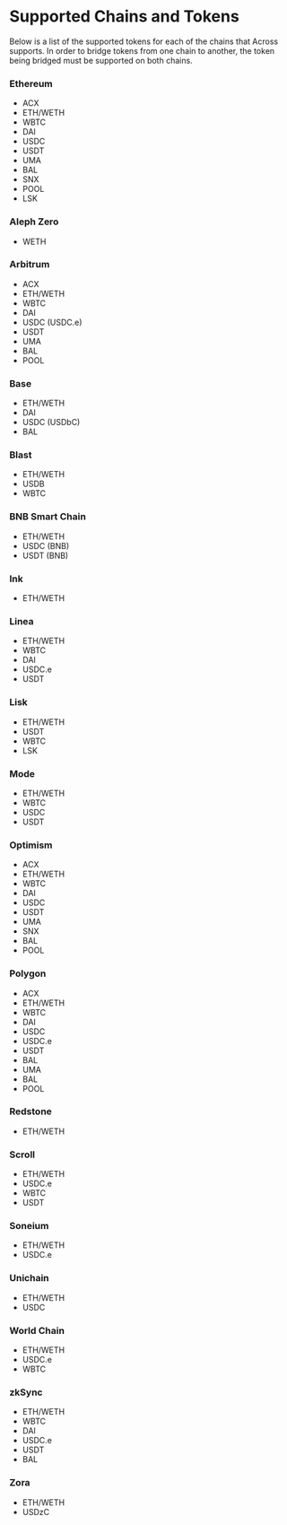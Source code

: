 # Supported Chains and Tokens

Below is a list of the supported tokens for each of the chains that Across supports. In order to bridge tokens from one chain to another, the token being bridged must be supported on both chains.

### **Ethereum**

* ACX
* ETH/WETH
* WBTC
* DAI
* USDC
* USDT
* UMA
* BAL
* SNX
* POOL
* LSK

### **Aleph Zero**

* WETH

### **Arbitrum**

* ACX
* ETH/WETH
* WBTC
* DAI
* USDC (USDC.e)
* USDT
* UMA
* BAL
* POOL

### **Base**

* ETH/WETH
* DAI
* USDC (USDbC)
* BAL

### **Blast**

* ETH/WETH
* USDB
* WBTC

### BNB Smart Chain

* ETH/WETH
* USDC (BNB)
* USDT (BNB)

### **Ink**

* ETH/WETH

### **Linea**

* ETH/WETH
* WBTC
* DAI
* USDC.e
* USDT

### **Lisk**

* ETH/WETH
* USDT
* WBTC
* LSK

### **Mode**

* ETH/WETH
* WBTC
* USDC
* USDT

### **Optimism**

* ACX
* ETH/WETH
* WBTC
* DAI
* USDC
* USDT
* UMA
* SNX
* BAL
* POOL

### **Polygon**

* ACX
* ETH/WETH
* WBTC
* DAI
* USDC
* USDC.e
* USDT
* BAL
* UMA
* BAL
* POOL

### **Redstone**

* ETH/WETH

### **Scroll**

* ETH/WETH
* USDC.e
* WBTC
* USDT

### Soneium

* ETH/WETH
* USDC.e

### Unichain

* ETH/WETH
* USDC

### World Chain

* ETH/WETH
* USDC.e
* WBTC

### **zkSync**

* ETH/WETH
* WBTC
* DAI
* USDC.e
* USDT
* BAL

### **Zora**

* ETH/WETH
* USDzC
